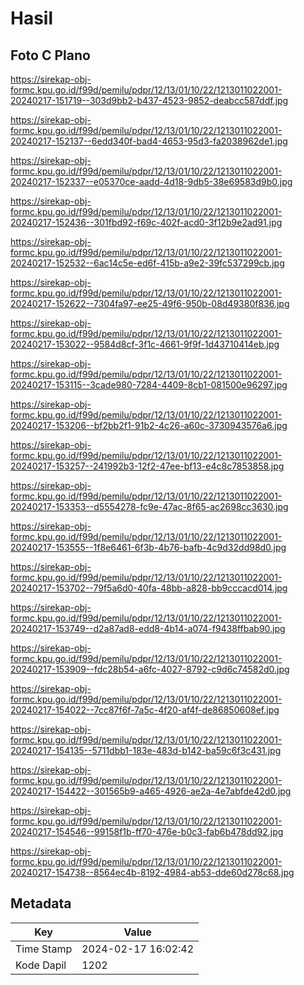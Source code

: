 # Hasil

## Foto C Plano

https://sirekap-obj-formc.kpu.go.id/f99d/pemilu/pdpr/12/13/01/10/22/1213011022001-20240217-151719--303d9bb2-b437-4523-9852-deabcc587ddf.jpg

https://sirekap-obj-formc.kpu.go.id/f99d/pemilu/pdpr/12/13/01/10/22/1213011022001-20240217-152137--6edd340f-bad4-4653-95d3-fa2038962de1.jpg

https://sirekap-obj-formc.kpu.go.id/f99d/pemilu/pdpr/12/13/01/10/22/1213011022001-20240217-152337--e05370ce-aadd-4d18-9db5-38e69583d9b0.jpg

https://sirekap-obj-formc.kpu.go.id/f99d/pemilu/pdpr/12/13/01/10/22/1213011022001-20240217-152436--301fbd92-f69c-402f-acd0-3f12b9e2ad91.jpg

https://sirekap-obj-formc.kpu.go.id/f99d/pemilu/pdpr/12/13/01/10/22/1213011022001-20240217-152532--6ac14c5e-ed6f-415b-a9e2-39fc537299cb.jpg

https://sirekap-obj-formc.kpu.go.id/f99d/pemilu/pdpr/12/13/01/10/22/1213011022001-20240217-152622--7304fa97-ee25-49f6-950b-08d49380f836.jpg

https://sirekap-obj-formc.kpu.go.id/f99d/pemilu/pdpr/12/13/01/10/22/1213011022001-20240217-153022--9584d8cf-3f1c-4661-9f9f-1d43710414eb.jpg

https://sirekap-obj-formc.kpu.go.id/f99d/pemilu/pdpr/12/13/01/10/22/1213011022001-20240217-153115--3cade980-7284-4409-8cb1-081500e96297.jpg

https://sirekap-obj-formc.kpu.go.id/f99d/pemilu/pdpr/12/13/01/10/22/1213011022001-20240217-153206--bf2bb2f1-91b2-4c26-a60c-3730943576a6.jpg

https://sirekap-obj-formc.kpu.go.id/f99d/pemilu/pdpr/12/13/01/10/22/1213011022001-20240217-153257--241992b3-12f2-47ee-bf13-e4c8c7853858.jpg

https://sirekap-obj-formc.kpu.go.id/f99d/pemilu/pdpr/12/13/01/10/22/1213011022001-20240217-153353--d5554278-fc9e-47ac-8f65-ac2698cc3630.jpg

https://sirekap-obj-formc.kpu.go.id/f99d/pemilu/pdpr/12/13/01/10/22/1213011022001-20240217-153555--1f8e6461-6f3b-4b76-bafb-4c9d32dd98d0.jpg

https://sirekap-obj-formc.kpu.go.id/f99d/pemilu/pdpr/12/13/01/10/22/1213011022001-20240217-153702--79f5a6d0-40fa-48bb-a828-bb9cccacd014.jpg

https://sirekap-obj-formc.kpu.go.id/f99d/pemilu/pdpr/12/13/01/10/22/1213011022001-20240217-153749--d2a87ad8-edd8-4b14-a074-f9438ffbab90.jpg

https://sirekap-obj-formc.kpu.go.id/f99d/pemilu/pdpr/12/13/01/10/22/1213011022001-20240217-153909--fdc28b54-a6fc-4027-8792-c9d6c74582d0.jpg

https://sirekap-obj-formc.kpu.go.id/f99d/pemilu/pdpr/12/13/01/10/22/1213011022001-20240217-154022--7cc87f6f-7a5c-4f20-af4f-de86850608ef.jpg

https://sirekap-obj-formc.kpu.go.id/f99d/pemilu/pdpr/12/13/01/10/22/1213011022001-20240217-154135--5711dbb1-183e-483d-b142-ba59c6f3c431.jpg

https://sirekap-obj-formc.kpu.go.id/f99d/pemilu/pdpr/12/13/01/10/22/1213011022001-20240217-154422--301565b9-a465-4926-ae2a-4e7abfde42d0.jpg

https://sirekap-obj-formc.kpu.go.id/f99d/pemilu/pdpr/12/13/01/10/22/1213011022001-20240217-154546--99158f1b-ff70-476e-b0c3-fab6b478dd92.jpg

https://sirekap-obj-formc.kpu.go.id/f99d/pemilu/pdpr/12/13/01/10/22/1213011022001-20240217-154738--8564ec4b-8192-4984-ab53-dde60d278c68.jpg


## Metadata

| Key        | Value               |
| ---------- | ------------------- |
| Time Stamp | 2024-02-17 16:02:42 |
| Kode Dapil | 1202                |



